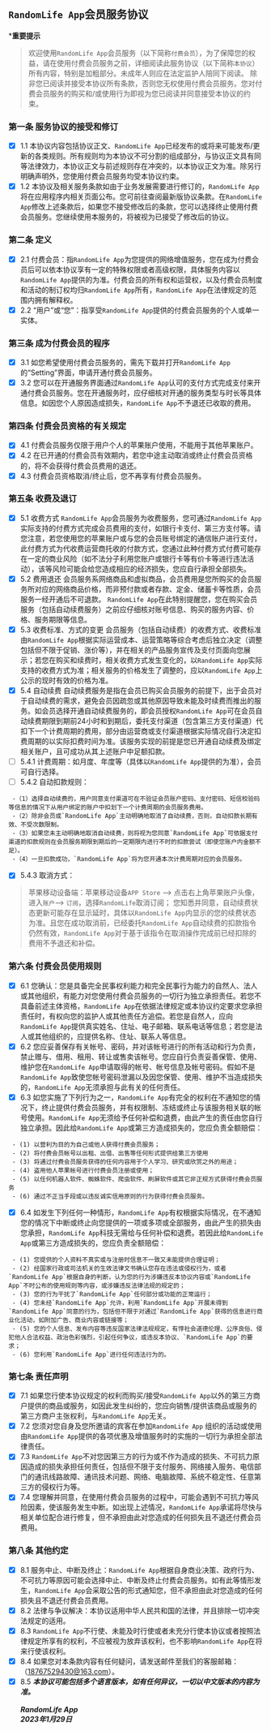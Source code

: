 ## `RandomLife App`会员服务协议
***重要提示**
> 欢迎使用`RandomLife App`会员服务（以下简称`付费会员`），为了保障您的权益，请在使用付费会员服务之前，详细阅读此服务协议（以下简称`本协议`）所有内容，特别是加粗部分。未成年人则应在法定监护人陪同下阅读。 除非您已阅读并接受本协议所有条款，否则您无权使用付费会员服务。您对付费会员服务的购买和/或使用行为即视为您已阅读并同意接受本协议的约束。
### 第一条 服务协议的接受和修订
- [x] 1.1 本协议内容包括协议正文、`RandomLife App`已经发布的或将来可能发布/更新的各类规则。所有规则均为本协议不可分割的组成部分，与协议正文具有同等法律效力，本协议正文与前述规则存在冲突的，以本协议正文为准。除另行明确声明外，您使用付费会员服务均受本协议约束。
- [x] 1.2 本协议及相关服务条款如由于业务发展需要进行修订的，`RandomLife App`将在应用程序内相关页面公布。您可前往查阅最新版协议条款。在`RandomLife App`修改上述条款后，如果您不接受修改后的条款，您可以选择终止使用付费会员服务。您继续使用本服务的，将被视为已接受了修改后的协议。
### 第二条 定义
- [x] 2.1 付费会员：指`RandomLife App`为您提供的网络增值服务，您在成为付费会员后可以依本协议享有一定的特殊权限或者高级权限，具体服务内容以`RandomLife App`提供的为准。付费会员的所有权和运营权，以及付费会员制度和活动的制订权均归`RandomLife App`所有，`RandomLife App`在法律规定的范围内拥有解释权。
- [x] 2.2 “用户”或“您”：指享受`RandomLife App`提供的付费会员服务的个人或单一实体。
### 第三条 成为付费会员的程序
- [x] 3.1 如您希望使用付费会员服务的，需先下载并打开`RandomLife App`的“Setting”界面，申请开通付费会员服务。
- [x] 3.2 您可以在开通服务界面通过`RandomLife App`认可的支付方式完成支付来开通付费会员服务。您在开通服务时，应仔细核对开通的服务类型与时长等具体信息。如因您个人原因造成损失，`RandomLife App`不予退还已收取的费用。
### 第四条 付费会员资格的有关规定
- [x] 4.1 付费会员服务仅限于用户个人的苹果账户使用，不能用于其他苹果账户。
- [x] 4.2 在已开通的付费会员有效期内，若您中途主动取消或终止付费会员资格的，将不会获得付费会员费用的退还。
- [x] 4.3 付费会员资格取消/终止后，您不再享有付费会员服务。
### 第五条 收费及退订
- [x] 5.1 收费方式
`RandomLife App`会员服务为收费服务，您可通过`RandomLife App`实际支持的付费方式完成会员费用的支付，如银行卡支付、第三方支付等。请您注意，若您使用您的苹果账户或与您的会员账号绑定的通信账户进行支付，此付费方式为代收费运营商托收的付款方式，您通过此种付费方式付费可能存在一定的商业风险（如不法分子利用您账户或银行卡等有价卡等进行违法活动），该等风险可能会给您造成相应的经济损失，您应自行承担全部损失。
- [x] 5.2 费用退还
会员服务系网络商品和虚拟商品，会员费用是您所购买的会员服务所对应的网络商品价格，而非预付款或者存款、定金、储蓄卡等性质，会员服务一经开通后不可退款。
`RandomLife App`在此特别提醒您，您在购买会员服务（包括自动续费服务）之前应仔细核对账号信息、购买的服务内容、价格、服务期限等信息。
- [x] 5.3 收费标准、方式的变更
会员服务（包括自动续费）的收费方式、收费标准由`RandomLife App`根据实际运营成本、运营策略等综合考虑后独立决定（调整包括但不限于促销、涨价等），并在相关的产品服务宣传及支付页面向您展示；若您在购买和续费时，相关收费方式发生变化的，以`RandomLife App`实际支持的收费方式为准；相关服务的价格发生了调整的，应以`RandomLife App`上公示的现时有效的价格为准。
- [x] 5.4 自动续费
自动续费服务是指在会员已购买会员服务的前提下，出于会员对于自动续费的需求，避免会员因疏忽或其他原因导致未能及时续费而推出的服务。如会员选择开通自动续费服务的，即会员授权`RandomLife App`可在会员自动续费期限到期前24小时和到期后，委托支付渠道（包含第三方支付渠道）代扣下一个计费周期的费用，部分由运营商或支付渠道根据实际情况自行决定扣费周期的以实际扣费时间为准。该服务实现的前提是您已开通自动续费及绑定相关账户，且可成功从其上述账户中足额扣款。
- [ ] 5.4.1 计费周期：如月度、年度等（具体以`RandomLife App`提供的为准），会员可自行选择。
- [ ] 5.4.2 自动扣款规则：
```
 -（1）选择自动续费的，用户同意支付渠道可在不验证会员账户密码、支付密码、短信校验码等信息的情况下从用户绑定的账户中扣划下一个计费周期的会员服务费用。
 -（2）除非会员或`RandomLife App`主动明确地取消了自动续费，否则，自动扣款长期有效、不受次数限制。
 -（3）如果您未主动明确地取消自动续费，则将视为您同意`RandomLife App`可依据支付渠道的扣款规则在会员服务期限到期后的一定期限内进行不时的扣款尝试（即使您账户内金额不足）。
 -（4）一旦扣款成功，`RandomLife App`将为您开通本次计费周期对应的会员服务。
 ```
- [x] 5.4.3 取消方式：
> 苹果移动设备端：苹果移动设备`APP Store` --> 点击右上角苹果账户头像，进入`账户`--> `订阅`，选择`RandomLife`取消订阅；
您知悉并同意，自动续费状态更新可能存在显示延时，具体以`RandomLife App`内显示的您的续费状态为准。且您在成功取消前，已经委托`RandomLife App`自动续费的扣款指令仍然有效，`RandomLife App`对于基于该指令在取消操作完成前已经扣除的费用不予退还和补偿。
### 第六条 付费会员使用规则
- [x] 6.1 您确认：您是具备完全民事权利能力和完全民事行为能力的自然人、法人或其他组织，有能力对您使用付费会员服务的一切行为独立承担责任。若您不具备前述主体资格，`RandomLife App`在依据法律规定或本协议约定要求您承担责任时，有权向您的监护人或其他责任方追偿。若您是自然人，应向`RandomLife App`提供真实姓名、住址、电子邮箱、联系电话等信息；若您是法人或其他组织的，应提供名称、住址、联系人等信息。
- [x] 6.2 您应妥善保存有关帐号、密码，并对该帐号进行的所有活动和行为负责，禁止赠与、借用、租用、转让或售卖该帐号。您应自行负责妥善保管、使用、维护您在`RandomLife App`申请取得的帐号、帐号信息及帐号密码。假如不是`RandomLife App`致使您帐号密码泄漏以及因您保管、使用、维护不当造成损失的，`RandomLife App`无须承担与此有关的任何责任。
- [x] 6.3 如您实施了下列行为之一，`RandomLife App`有完全的权利在不通知您的情况下，终止提供付费会员服务，并有权限制、冻结或终止与该服务相关联的帐号使用。`RandomLife App`无须给予任何补偿和退费，由此产生的责任由您自行独立承担。因此给`RandomLife App`或第三方造成损失的，您应负责全额赔偿：
```
 - (1) 以营利为目的为自己或他人获得付费会员服务；
 - (2) 将付费会员帐号以出租、出借、出售等任何形式提供给第三方使用
 - (3) 将通过付费会员服务获得的任何内容用于个人学习、研究或欣赏之外的用途；
 - (4) 盗用他人苹果帐号进行付费会员注册或使用；
 - (5) 以任何机器人软件、蜘蛛软件、爬虫软件、刷屏软件或其它非正规方式获得付费会员服务
 - (6) 通过不正当手段或以违反诚实信用原则的行为获得付费会员服务。
 ```
- [x] 6.4 如发生下列任何一种情形，`RandomLife App`有权根据实际情况，在不通知您的情况下中断或终止向您提供的一项或多项或全部服务，由此产生的损失由您承担，`RandomLife App`科技无需给与任何补偿和退费。若因此给`RandomLife App`或第三方造成损失的，您应负责全额赔偿：
```
 - (1) 您提供的个人资料不真实或与注册时信息不一致又未能提供合理证明；
 - (2) 经国家行政或司法机关的生效法律文书确认您存在违法或侵权行为，或者`RandomLife App`根据自身的判断，认为您的行为涉嫌违反本协议内容或`RandomLife App`不时公布的使用规则等内容，或涉嫌违反法律法规的规定的；
 - (3) 您的行为干扰了`RandomLife App`任何部分或功能的正常运行；
 - (4) 您未经`RandomLife App`允许，利用`RandomLife App`开展未得到`RandomLife App`同意的行为，包括但不限于对通过`RandomLife App`获得的信息进行商业化活动，如附加广告、商业内容或链接等；
 - (5) 您的个人信息、发布内容等违反国家法律法规规定，有悖社会道德伦理、公序良俗、侵犯他人合法权益、政治色彩强烈，引起任何争议，或违反本协议、`RandomLife App`的要求；
 - (6) 您利用`RandomLife App`进行任何违法行为的。
 ```
### 第七条 责任声明
- [x] 7.1 如果您行使本协议规定的权利而购买/接受`RandomLife App`以外的第三方商户提供的商品或服务，如因此发生纠纷的，您应向销售/提供该商品或服务的第三方商户主张权利，与`RandomLife App`无关。
- [x] 7.2 您须对您自身及您所邀请的宾客在参加`RandomLife App` 组织的活动或使用由`RandomLife App`提供的各项优惠及增值服务时的实施的一切行为承担全部法律责任。
- [x] 7.3 `RandomLife App`不对您因第三方的行为或不作为造成的损失、不可抗力原因造成的损失承担任何责任，包括但不限于支付服务、网络接入服务、电信部门的通讯线路故障、通讯技术问题、网络、电脑故障、系统不稳定性、任意第三方的侵权行为等。
- [x] 7.4 您理解并同意，在使用付费会员服务的过程中，可能会遇到不可抗力等风险因素，使该服务发生中断。如出现上述情况，`RandomLife App`承诺将尽快与相关单位配合进行修复，但不承担由此对您造成的任何损失且不退还付费会员费用。
### 第八条 其他约定
- [x] 8.1 服务中止、中断及终止：`RandomLife App`根据自身商业决策、政府行为、不可抗力等原因可能会选择中止、中断及终止付费会员服务。如有此等情形发生，`RandomLife App`会采取公告的形式通知您，但不承担由此对您造成的任何损失且不退还付费会员费用。
- [x] 8.2 法律与争议解决：本协议适用中华人民共和国的法律，并且排除一切冲突法规定的适用。
- [x] 8.3 `RandomLife App`不行使、未能及时行使或者未充分行使本协议或者按照法律规定所享有的权利，不应被视为放弃该权利，也不影响`RandomLife App`在将来行使该权利。
- [x] 8.4 如果您对本条款内容有任何疑问，请发送邮件至我们的客服邮箱：（18767529430@163.com）。
- [x] 8.5 ***本协议可能包括多个语言版本，如有任何异议，一切以中文版本的内容为准。***
                                                                                                                                <br><br>***RandomLife App***
                                                                                                                                <br>***2023年1月29日***<br/>
